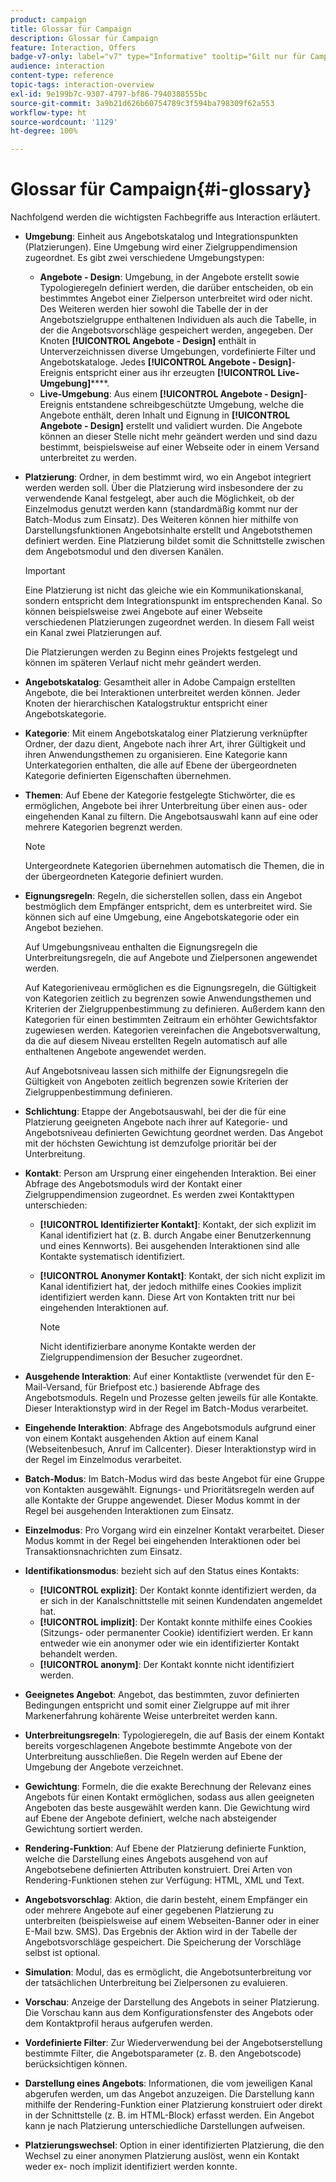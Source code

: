 ```yaml
---
product: campaign
title: Glossar für Campaign
description: Glossar für Campaign
feature: Interaction, Offers
badge-v7-only: label="v7" type="Informative" tooltip="Gilt nur für Campaign Classic v7"
audience: interaction
content-type: reference
topic-tags: interaction-overview
exl-id: 9e199b7c-9307-4797-bf86-7940388555bc
source-git-commit: 3a9b21d626b60754789c3f594ba798309f62a553
workflow-type: ht
source-wordcount: '1129'
ht-degree: 100%

---
```


# Glossar für Campaign{#i-glossary}



Nachfolgend werden die wichtigsten Fachbegriffe aus Interaction erläutert.

* **Umgebung**: Einheit aus Angebotskatalog und Integrationspunkten (Platzierungen). Eine Umgebung wird einer Zielgruppendimension zugeordnet. Es gibt zwei verschiedene Umgebungstypen:

   * **Angebote - Design**: Umgebung, in der Angebote erstellt sowie Typologieregeln definiert werden, die darüber entscheiden, ob ein bestimmtes Angebot einer Zielperson unterbreitet wird oder nicht. Des Weiteren werden hier sowohl die Tabelle der in der Angebotszielgruppe enthaltenen Individuen als auch die Tabelle, in der die Angebotsvorschläge gespeichert werden, angegeben. Der Knoten **[!UICONTROL Angebote - Design]** enthält in Unterverzeichnissen diverse Umgebungen, vordefinierte Filter und Angebotskataloge. Jedes **[!UICONTROL Angebote - Design]**-Ereignis entspricht einer aus ihr erzeugten **[!UICONTROL Live-Umgebung]******.
   * **Live-Umgebung**: Aus einem **[!UICONTROL Angebote - Design]**-Ereignis entstandene schreibgeschützte Umgebung, welche die Angebote enthält, deren Inhalt und Eignung in **[!UICONTROL Angebote - Design]** erstellt und validiert wurden. Die Angebote können an dieser Stelle nicht mehr geändert werden und sind dazu bestimmt, beispielsweise auf einer Webseite oder in einem Versand unterbreitet zu werden.

* **Platzierung**: Ordner, in dem bestimmt wird, wo ein Angebot integriert werden werden soll. Über die Platzierung wird insbesondere der zu verwendende Kanal festgelegt, aber auch die Möglichkeit, ob der Einzelmodus genutzt werden kann (standardmäßig kommt nur der Batch-Modus zum Einsatz). Des Weiteren können hier mithilfe von Darstellungsfunktionen Angebotsinhalte erstellt und Angebotsthemen definiert werden. Eine Platzierung bildet somit die Schnittstelle zwischen dem Angebotsmodul und den diversen Kanälen.

  >[!IMPORTANT]
  >
  >Eine Platzierung ist nicht das gleiche wie ein Kommunikationskanal, sondern entspricht dem Integrationspunkt im entsprechenden Kanal. So können beispielsweise zwei Angebote auf einer Webseite verschiedenen Platzierungen zugeordnet werden. In diesem Fall weist ein Kanal zwei Platzierungen auf.
  >
  >Die Platzierungen werden zu Beginn eines Projekts festgelegt und können im späteren Verlauf nicht mehr geändert werden.

* **Angebotskatalog**: Gesamtheit aller in Adobe Campaign erstellten Angebote, die bei Interaktionen unterbreitet werden können. Jeder Knoten der hierarchischen Katalogstruktur entspricht einer Angebotskategorie.
* **Kategorie**: Mit einem Angebotskatalog einer Platzierung verknüpfter Ordner, der dazu dient, Angebote nach ihrer Art, ihrer Gültigkeit und ihren Anwendungsthemen zu organisieren. Eine Kategorie kann Unterkategorien enthalten, die alle auf Ebene der übergeordneten Kategorie definierten Eigenschaften übernehmen.
* **Themen**: Auf Ebene der Kategorie festgelegte Stichwörter, die es ermöglichen, Angebote bei ihrer Unterbreitung über einen aus- oder eingehenden Kanal zu filtern. Die Angebotsauswahl kann auf eine oder mehrere Kategorien begrenzt werden.

  >[!NOTE]
  >
  >Untergeordnete Kategorien übernehmen automatisch die Themen, die in der übergeordneten Kategorie definiert wurden.


* **Eignungsregeln**: Regeln, die sicherstellen sollen, dass ein Angebot bestmöglich dem Empfänger entspricht, dem es unterbreitet wird. Sie können sich auf eine Umgebung, eine Angebotskategorie oder ein Angebot beziehen.

  Auf Umgebungsniveau enthalten die Eignungsregeln die Unterbreitungsregeln, die auf Angebote und Zielpersonen angewendet werden.

  Auf Kategorieniveau ermöglichen es die Eignungsregeln, die Gültigkeit von Kategorien zeitlich zu begrenzen sowie Anwendungsthemen und Kriterien der Zielgruppenbestimmung zu definieren. Außerdem kann den Kategorien für einen bestimmten Zeitraum ein erhöhter Gewichtsfaktor zugewiesen werden. Kategorien vereinfachen die Angebotsverwaltung, da die auf diesem Niveau erstellten Regeln automatisch auf alle enthaltenen Angebote angewendet werden.

  Auf Angebotsniveau lassen sich mithilfe der Eignungsregeln die Gültigkeit von Angeboten zeitlich begrenzen sowie Kriterien der Zielgruppenbestimmung definieren.

* **Schlichtung**: Etappe der Angebotsauswahl, bei der die für eine Platzierung geeigneten Angebote nach ihrer auf Kategorie- und Angebotsniveau definierten Gewichtung geordnet werden. Das Angebot mit der höchsten Gewichtung ist demzufolge prioritär bei der Unterbreitung.

* **Kontakt**: Person am Ursprung einer eingehenden Interaktion. Bei einer Abfrage des Angebotsmoduls wird der Kontakt einer Zielgruppendimension zugeordnet. Es werden zwei Kontakttypen unterschieden:

   * **[!UICONTROL Identifizierter Kontakt]**: Kontakt, der sich explizit im Kanal identifiziert hat (z. B. durch Angabe einer Benutzerkennung und eines Kennworts). Bei ausgehenden Interaktionen sind alle Kontakte systematisch identifiziert.
   * **[!UICONTROL Anonymer Kontakt]**: Kontakt, der sich nicht explizit im Kanal identifiziert hat, der jedoch mithilfe eines Cookies implizit identifiziert werden kann. Diese Art von Kontakten tritt nur bei eingehenden Interaktionen auf.

     >[!NOTE]
     >
     >Nicht identifizierbare anonyme Kontakte werden der Zielgruppendimension der Besucher zugeordnet.

* **Ausgehende Interaktion**: Auf einer Kontaktliste (verwendet für den E-Mail-Versand, für Briefpost etc.) basierende Abfrage des Angebotsmoduls. Regeln und Prozesse gelten jeweils für alle Kontakte. Dieser Interaktionstyp wird in der Regel im Batch-Modus verarbeitet.
* **Eingehende Interaktion**: Abfrage des Angebotsmoduls aufgrund einer von einem Kontakt ausgehenden Aktion auf einem Kanal (Webseitenbesuch, Anruf im Callcenter). Dieser Interaktionstyp wird in der Regel im Einzelmodus verarbeitet.
* **Batch-Modus**: Im Batch-Modus wird das beste Angebot für eine Gruppe von Kontakten ausgewählt. Eignungs- und Prioritätsregeln werden auf alle Kontakte der Gruppe angewendet. Dieser Modus kommt in der Regel bei ausgehenden Interaktionen zum Einsatz.
* **Einzelmodus**: Pro Vorgang wird ein einzelner Kontakt verarbeitet. Dieser Modus kommt in der Regel bei eingehenden Interaktionen oder bei Transaktionsnachrichten zum Einsatz.
* **Identifikationsmodus**: bezieht sich auf den Status eines Kontakts:

   * **[!UICONTROL explizit]**: Der Kontakt konnte identifiziert werden, da er sich in der Kanalschnittstelle mit seinen Kundendaten angemeldet hat.
   * **[!UICONTROL implizit]**: Der Kontakt konnte mithilfe eines Cookies (Sitzungs- oder permanenter Cookie) identifiziert werden. Er kann entweder wie ein anonymer oder wie ein identifizierter Kontakt behandelt werden.
   * **[!UICONTROL anonym]**: Der Kontakt konnte nicht identifiziert werden.

* **Geeignetes Angebot**: Angebot, das bestimmten, zuvor definierten Bedingungen entspricht und somit einer Zielgruppe auf mit ihrer Markenerfahrung kohärente Weise unterbreitet werden kann.
* **Unterbreitungsregeln**: Typologieregeln, die auf Basis der einem Kontakt bereits vorgeschlagenen Angebote bestimmte Angebote von der Unterbreitung ausschließen. Die Regeln werden auf Ebene der Umgebung der Angebote verzeichnet.
* **Gewichtung**: Formeln, die die exakte Berechnung der Relevanz eines Angebots für einen Kontakt ermöglichen, sodass aus allen geeigneten Angeboten das beste ausgewählt werden kann. Die Gewichtung wird auf Ebene der Angebote definiert, welche nach absteigender Gewichtung sortiert werden.
* **Rendering-Funktion**: Auf Ebene der Platzierung definierte Funktion, welche die Darstellung eines Angebots ausgehend von auf Angebotsebene definierten Attributen konstruiert. Drei Arten von Rendering-Funktionen stehen zur Verfügung: HTML, XML und Text.
* **Angebotsvorschlag**: Aktion, die darin besteht, einem Empfänger ein oder mehrere Angebote auf einer gegebenen Platzierung zu unterbreiten (beispielsweise auf einem Webseiten-Banner oder in einer E-Mail bzw. SMS). Das Ergebnis der Aktion wird in der Tabelle der Angebotsvorschläge gespeichert. Die Speicherung der Vorschläge selbst ist optional.
* **Simulation**: Modul, das es ermöglicht, die Angebotsunterbreitung vor der tatsächlichen Unterbreitung bei Zielpersonen zu evaluieren.
* **Vorschau**: Anzeige der Darstellung des Angebots in seiner Platzierung. Die Vorschau kann aus dem Konfigurationsfenster des Angebots oder dem Kontaktprofil heraus aufgerufen werden.
* **Vordefinierte Filter**: Zur Wiederverwendung bei der Angebotserstellung bestimmte Filter, die Angebotsparameter (z. B. den Angebotscode) berücksichtigen können.
* **Darstellung eines Angebots**: Informationen, die vom jeweiligen Kanal abgerufen werden, um das Angebot anzuzeigen. Die Darstellung kann mithilfe der Rendering-Funktion einer Platzierung konstruiert oder direkt in der Schnittstelle (z. B. im HTML-Block) erfasst werden. Ein Angebot kann je nach Platzierung unterschiedliche Darstellungen aufweisen.
* **Platzierungswechsel**: Option in einer identifizierten Platzierung, die den Wechsel zu einer anonymen Platzierung auslöst, wenn ein Kontakt weder ex- noch implizit identifiziert werden konnte.

